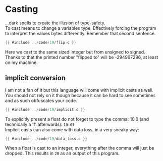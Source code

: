 # Casting

...dark spells to create the illusion of type-safety.  
To cast means to change a variables type. Effectively forcing the program to
interpret the values bytes differently. Remember that second sentence.  

```c
{{ #include ../code/19/flip.c }}
```

Here we cast to the same sized integer but from unsigned to signed. Thanks to
that the printed number "flipped to" will be -294967296, at least on my
machine.  

## implicit conversion

I am not a fan of it but this language will come with implicit casts as well.
You should not rely on it though because it can be hard to see sometimes and as
such obfuscates your code.  

```c
{{ #include ../code/19/implicit.c }}
```

To explicitly present a float do not forget to type the comma: 10.0 (and
technically a 'f' afterwards): `10.0f`  
Implicit casts can also come with data loss, in a very sneaky way:  

```c
{{ #include ../code/19/data_loss.c }}
```

When a float is cast to an integer, everything after the comma will just be
dropped. This results in `20` as an output of this program.  

